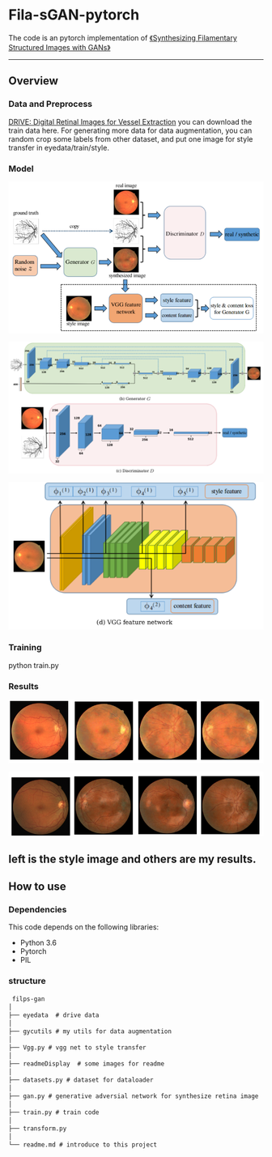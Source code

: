 # Fila-sGAN-pytorch
The code is an pytorch implementation of [《Synthesizing Filamentary Structured Images with GANs》](https://arxiv.org/abs/1706.02185)

---

## Overview

### Data and Preprocess

[DRIVE: Digital Retinal Images for Vessel Extraction](http://www.isi.uu.nl/Research/Databases/DRIVE/) you can download the train data here. For generating more data for data augmentation, you can random crop some labels from other dataset, and put one image for style transfer in eyedata/train/style. 

### Model

![](./readmeDisplay/1.PNG)

![](./readmeDisplay/2.PNG)

![](./readmeDisplay/3.PNG)

### Training

python train.py

### Results

![](./readmeDisplay/5.PNG)

![](./readmeDisplay/6.PNG)

left is the style image and others are  my results.
---

## How to use

### Dependencies

This code depends on the following libraries:

* Python 3.6
* Pytorch
* PIL

### structure
```
 filps-gan
│
├── eyedata  # drive data
│ 
├── gycutils # my utils for data augmentation
│ 
├── Vgg.py # vgg net to style transfer
│ 
├── readmeDisplay  # some images for readme
│ 
├── datasets.py # dataset for dataloader
│ 
├── gan.py # generative adversial network for synthesize retina image
│ 
├── train.py # train code
│
├── transform.py 
│
└── readme.md # introduce to this project
```


